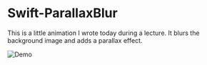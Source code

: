 # Swift-ParallaxBlur
This is a little animation I wrote today during a lecture. 
It blurs the background image and adds a parallax effect.



![Demo](https://github.com/kayvink/Swift-ParallaxBlur/blob/master/out.gif)
